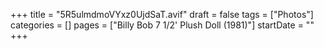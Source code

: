 +++
title = "5R5ulmdmoVYxz0UjdSaT.avif"
draft = false
tags = ["Photos"]
categories = []
pages = ["Billy Bob 7 1/2' Plush Doll (1981)"]
startDate = ""
+++
